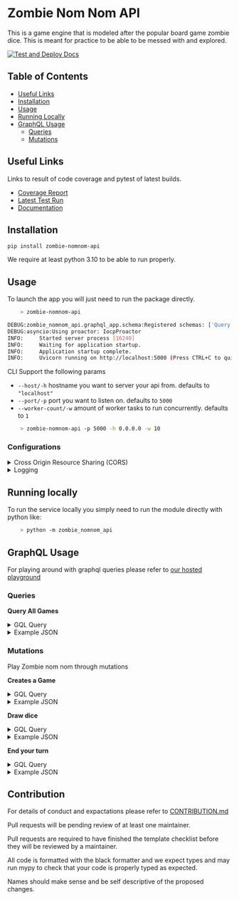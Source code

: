 Zombie Nom Nom API
===

This is a game engine that is modeled after the popular board game zombie dice. This is meant for practice to be able to be messed with and explored.

[![Test and Deploy Docs](https://github.com/Carrera-Dev-Consulting/zombie-nomnom-api/actions/workflows/deploy-docs.yaml/badge.svg)](https://github.com/Carrera-Dev-Consulting/zombie-nomnom-api/actions/workflows/deploy-docs.yaml)

Table of Contents
---

- [Useful Links](#useful-links)
- [Installation](#installation)
- [Usage](#usage)
- [Running Locally](#running-locally)
- [GraphQL Usage](#graphql-usage)
    - [Queries](#queries)
    - [Mutations](#mutations)

Useful Links
---

Links to result of code coverage and pytest of latest builds.

* [Coverage Report](https://consulting.gxldcptrick.dev/zombie-nomnom-api/coverage/)
* [Latest Test Run](https://consulting.gxldcptrick.dev/zombie-nomnom-api/coverage/report.html)
* [Documentation](https://consulting.gxldcptrick.dev/zombie-nomnom-api/)

Installation
---

`pip install zombie-nomnom-api`


We require at least python 3.10 to be able to run properly.


Usage
---

To launch the app you will just need to run the package directly.

```bash
    > zombie-nomnom-api

DEBUG:zombie_nomnom_api.graphql_app.schema:Registered schemas: ['Query', 'Mutation', 'Game', 'Round', 'Player', 'DieBag', 'Die', 'Move', 'DieColor', 'DieFace'] 
DEBUG:asyncio:Using proactor: IocpProactor
INFO:     Started server process [16240]
INFO:     Waiting for application startup.
INFO:     Application startup complete.
INFO:     Uvicorn running on http://localhost:5000 (Press CTRL+C to quit)
```

CLI Support the following params

- `--host/-h` hostname you want to server your api from. defaults to `"localhost"`
- `--port/-p` port you want to listen on. defaults to `5000`
- `--worker-count/-w` amount of worker tasks to run concurrently. defaults to `1`

```bash
    > zombie-nomnom-api -p 5000 -h 0.0.0.0 -w 10
```

### Configurations

<details>
    <summary>Cross Origin Resource Sharing (CORS)</summary>

|Environment Variables|Description|
|---|---|
|`CORS_ORIGINS`|Comma separated list of origins to allow. Default: `["*"]`|
|`CORS_ALLOW_CREDENTIALS`|Whether or not to allow credentials. Default: `True`|
|`CORS_METHODS`|Comma separated list of methods to allow. Default: `["*"]`|
|`CORS_HEADERS`|Comma separated list of headers to allow. Default: `["*"]`|

</details>

<details>
    <summary>Logging</summary>

|Environment Variables|Description|
|---|---|
|`LOG_LEVEL`|The log level to use. Default: `"DEBUG"`

</details>

Running locally
---

To run the service locally you simply need to run the module directly with python like:

```bash
    > python -m zombie_nomnom_api
```

GraphQL Usage
---

For playing around with graphql queries please refer to [our hosted playground](https://zombie-nomnom-api-dev.gxldcptrick.dev)

### Queries

**Query All Games**

<details>
    <summary>GQL Query</summary>

```graphql
    query GetAllGames {
        games {
            id
            moves {
                name
                player {
                    id
                    name
                }
            }
            players {
                id
                name
                score
                hand {
                    color
                    currentFace
                }
            }
            round {
                player {
                    id
                }
                bag {
                    dice {
                        color
                        currentFace
                        sides
                    }
                    drawnDice {
                        color
                        currentFace
                    }
                }
                points
                ended
            }
            gameOver
            winner {
                id
                name
            }
        }
    }
```

</details>

<details>
    <summary>Example JSON</summary>

```json
{
  "data": {
    "games": [
      {
        "id": "b7ca3741-a850-4c11-83d5-15901b1b371b",
        "moves": [
          {
            "name": "Score",
            "player": {
              "id": "61da55d0-0fee-48da-a613-0cb767d8eab2",
              "name": "player"
            }
          }
        ],
        "players": [
          {
            "id": "61da55d0-0fee-48da-a613-0cb767d8eab2",
            "name": "player",
            "score": 0,
            "hand": []
          }
        ],
        "round": {
          "player": {
            "id": "61da55d0-0fee-48da-a613-0cb767d8eab2"
          },
          "bag": {
            "dice": [
              {
                "color": "GREEN",
                "currentFace": null,
                "sides": [
                  "BRAIN",
                  "BRAIN",
                  "BRAIN",
                  "FOOT",
                  "FOOT",
                  "SHOTGUN"
                ]
              },
              {
                "color": "GREEN",
                "currentFace": null,
                "sides": [
                  "BRAIN",
                  "BRAIN",
                  "BRAIN",
                  "FOOT",
                  "FOOT",
                  "SHOTGUN"
                ]
              },
              {
                "color": "GREEN",
                "currentFace": null,
                "sides": [
                  "BRAIN",
                  "BRAIN",
                  "BRAIN",
                  "FOOT",
                  "FOOT",
                  "SHOTGUN"
                ]
              },
              {
                "color": "GREEN",
                "currentFace": null,
                "sides": [
                  "BRAIN",
                  "BRAIN",
                  "BRAIN",
                  "FOOT",
                  "FOOT",
                  "SHOTGUN"
                ]
              },
              {
                "color": "GREEN",
                "currentFace": null,
                "sides": [
                  "BRAIN",
                  "BRAIN",
                  "BRAIN",
                  "FOOT",
                  "FOOT",
                  "SHOTGUN"
                ]
              },
              {
                "color": "GREEN",
                "currentFace": null,
                "sides": [
                  "BRAIN",
                  "BRAIN",
                  "BRAIN",
                  "FOOT",
                  "FOOT",
                  "SHOTGUN"
                ]
              },
              {
                "color": "YELLOW",
                "currentFace": null,
                "sides": [
                  "BRAIN",
                  "BRAIN",
                  "FOOT",
                  "FOOT",
                  "SHOTGUN",
                  "SHOTGUN"
                ]
              },
              {
                "color": "YELLOW",
                "currentFace": null,
                "sides": [
                  "BRAIN",
                  "BRAIN",
                  "FOOT",
                  "FOOT",
                  "SHOTGUN",
                  "SHOTGUN"
                ]
              },
              {
                "color": "YELLOW",
                "currentFace": null,
                "sides": [
                  "BRAIN",
                  "BRAIN",
                  "FOOT",
                  "FOOT",
                  "SHOTGUN",
                  "SHOTGUN"
                ]
              },
              {
                "color": "YELLOW",
                "currentFace": null,
                "sides": [
                  "BRAIN",
                  "BRAIN",
                  "FOOT",
                  "FOOT",
                  "SHOTGUN",
                  "SHOTGUN"
                ]
              },
              {
                "color": "RED",
                "currentFace": null,
                "sides": [
                  "BRAIN",
                  "FOOT",
                  "FOOT",
                  "SHOTGUN",
                  "SHOTGUN",
                  "SHOTGUN"
                ]
              },
              {
                "color": "RED",
                "currentFace": null,
                "sides": [
                  "BRAIN",
                  "FOOT",
                  "FOOT",
                  "SHOTGUN",
                  "SHOTGUN",
                  "SHOTGUN"
                ]
              },
              {
                "color": "RED",
                "currentFace": null,
                "sides": [
                  "BRAIN",
                  "FOOT",
                  "FOOT",
                  "SHOTGUN",
                  "SHOTGUN",
                  "SHOTGUN"
                ]
              }
            ],
            "drawnDice": []
          },
          "points": 0,
          "ended": false
        },
        "gameOver": false,
        "winner": null
      }
    ]
  }
}
```

</details>

### Mutations

Play Zombie nom nom through mutations

**Creates a Game**

<details>
    <summary>GQL Query</summary>

```graphql
    mutation MakeAGame($players: [String!]!){
        createGame(players: $players) {
            errors
            game {
                id
                moves {
                    name
                    player {
                        id
                        name
                    }
                }
                players {
                    id
                    name
                }
            }
        }
    }
```

</details>

<details>
    <summary>Example JSON</summary>

```json
{
  "data": {
    "createGame": {
      "errors": [],
      "game": {
        "id": "88041563-5774-4d4a-bcee-5bde15fd2b38",
        "moves": [],
        "players": [
          {
            "id": "069d9123-4dea-4d33-8bbf-8fe3cff6fd32",
            "name": "player"
          }
        ]
      }
    }
  }
}
```

</details>


**Draw dice**

<details>
<summary>GQL Query</summary>
```graphql
    mutation DrawDice($gameId: ID!) {
        drawDice(gameId: $gameId) {
            errors
            round {
                player {
                    hand {
                        currentFace
                    }
                }
            }
        }
    }
```
</details>

<details>
<summary>Example JSON</summary>

```json
{
  "data": {
    "drawDice": {
      "errors": [],
      "round": {
        "player": {
          "hand": [
            {
              "currentFace": "BRAIN"
            },
            {
              "currentFace": "BRAIN"
            },
            {
              "currentFace": "FOOT"
            }
          ]
        }
      }
    }
  }
}
```

</details>


**End your turn**
<details>
<summary>GQL Query</summary>
```graphql
    mutation EndRound($gameId: ID!){
        endRound(gameId: $gameId){
            errors
            round{
                player{
                    score
                }
                ended
            }
        }
    }
```
</details>

<details>
<summary>Example JSON</summary>

```json
{
  "data": {
    "endRound": {
      "errors": [],
      "round": {
        "player": {
          "score": 0
        },
        "ended": true
      }
    }
  }
}
```

</details>

Contribution
---

For details of conduct and expactations please refer to [CONTRIBUTION.md](https://github.com/Carrera-Dev-Consulting/zombie-nomnom-api/blob/main/CONTRIBUTING.md)

Pull requests will be pending review of at least one maintainer.

Pull requests are required to have finished the template checklist before they will be reviewed by a maintainer. 

All code is formatted with the black formatter and we expect types and may run mypy to check that your code is properly typed as expected.

Names should make sense and be self descriptive of the proposed changes.
